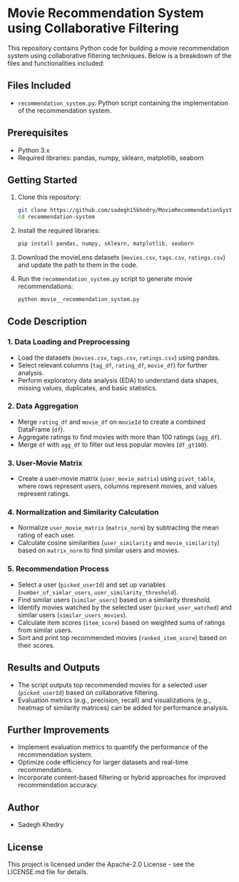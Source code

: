 # Movie Recommendation System using Collaborative Filtering

This repository contains Python code for building a movie recommendation system using collaborative filtering techniques. Below is a breakdown of the files and functionalities included:

## Files Included

- `recommendation_system.py`: Python script containing the implementation of the recommendation system.


## Prerequisites

- Python 3.x
- Required libraries: pandas, numpy, sklearn, matplotlib, seaborn

## Getting Started

1. Clone this repository:
   ```bash
   git clone https://github.com/sadegh15khedry/MovieRecommendationSystem.git
   cd recommendation-system
   ```

2. Install the required libraries:
   ```bash
   pip install pandas, numpy, sklearn, matplotlib, seaborn
   ```

3. Download the movieLens datasets (`movies.csv`, `tags.csv`, `ratings.csv`) and update the path to them in the code.

4. Run the `recommendation_system.py` script to generate movie recommendations:
   ```bash
   python movie__recommendation_system.py
   ```

## Code Description

### 1. Data Loading and Preprocessing

- Load the datasets (`movies.csv`, `tags.csv`, `ratings.csv`) using pandas.
- Select relevant columns (`tag_df`, `rating_df`, `movie_df`) for further analysis.
- Perform exploratory data analysis (EDA) to understand data shapes, missing values, duplicates, and basic statistics.

### 2. Data Aggregation

- Merge `rating_df` and `movie_df` on `movieId` to create a combined DataFrame (`df`).
- Aggregate ratings to find movies with more than 100 ratings (`agg_df`).
- Merge `df` with `agg_df` to filter out less popular movies (`df_gt100`).

### 3. User-Movie Matrix

- Create a user-movie matrix (`user_movie_matrix`) using `pivot_table`, where rows represent users, columns represent movies, and values represent ratings.

### 4. Normalization and Similarity Calculation

- Normalize `user_movie_matrix` (`matrix_norm`) by subtracting the mean rating of each user.
- Calculate cosine similarities (`user_similarity` and `movie_similarity`) based on `matrix_norm` to find similar users and movies.

### 5. Recommendation Process

- Select a user (`picked_userId`) and set up variables (`number_of_simlar_users`, `user_similarity_threshold`).
- Find similar users (`similar_users`) based on a similarity threshold.
- Identify movies watched by the selected user (`picked_user_watched`) and similar users (`similar_users_movies`).
- Calculate item scores (`item_score`) based on weighted sums of ratings from similar users.
- Sort and print top recommended movies (`ranked_item_score`) based on their scores.

## Results and Outputs

- The script outputs top recommended movies for a selected user (`picked_userId`) based on collaborative filtering.
- Evaluation metrics (e.g., precision, recall) and visualizations (e.g., heatmap of similarity matrices) can be added for performance analysis.

## Further Improvements

- Implement evaluation metrics to quantify the performance of the recommendation system.
- Optimize code efficiency for larger datasets and real-time recommendations.
- Incorporate content-based filtering or hybrid approaches for improved recommendation accuracy.

## Author

- Sadegh Khedry
  
## License

This project is licensed under the Apache-2.0 License - see the LICENSE.md file for details.
